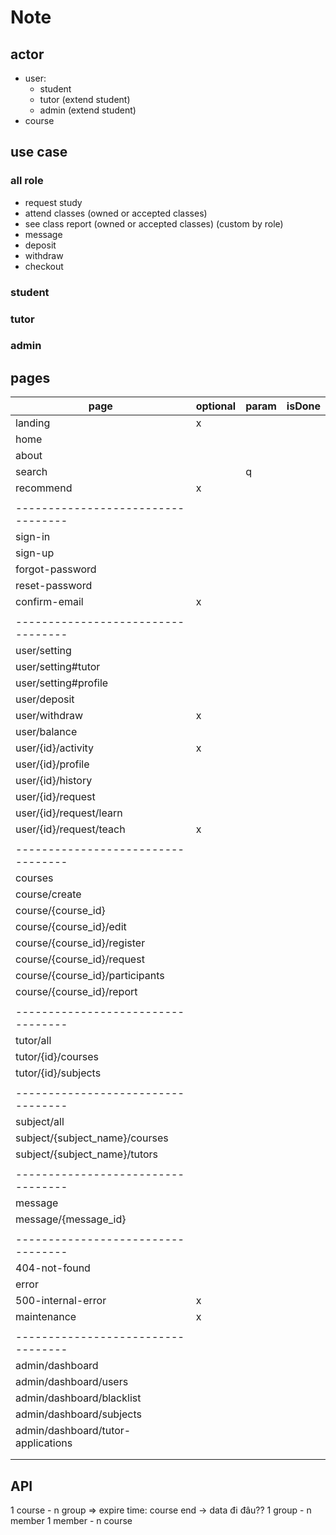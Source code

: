 # Note

## actor

- user:
  - student
  - tutor (extend student)
  - admin (extend student)
- course

## use case

### all role

- request study
- attend classes (owned or accepted classes)
- see class report (owned or accepted classes) (custom by role)
- message
- deposit
- withdraw
- checkout

### student

### tutor

### admin

## pages

| page                               | optional | param | isDone |
| ---------------------------------- | -------- | ----- | ------ |
| landing                            | x        |       |        |
| home                               |          |       |        |
| about                              |          |       |        |
| search                             |          | q     |        |
| recommend                          | x        |       |        |
|                                    |          |       |        |
| ---------------------------------- |          |       |        |
| sign-in                            |          |       |        |
| sign-up                            |          |       |        |
| forgot-password                    |          |       |        |
| reset-password                     |          |       |        |
| confirm-email                      | x        |       |        |
|                                    |          |       |        |
| ---------------------------------- |          |       |        |
| user/setting                       |          |       |        |
| user/setting#tutor                 |          |       |        |
| user/setting#profile               |          |       |        |
| user/deposit                       |          |       |        |
| user/withdraw                      | x        |       |        |
| user/balance                       |          |       |        |
| user/{id}/activity                 | x        |       |        |
| user/{id}/profile                  |          |       |        |
| user/{id}/history                  |          |       |        |
| user/{id}/request                  |          |       |        |
| user/{id}/request/learn            |          |       |        |
| user/{id}/request/teach            | x        |       |        |
|                                    |          |       |        |
| ---------------------------------- |          |       |        |
| courses                            |          |       |        |
| course/create                      |          |       |        |
| course/{course_id}                 |          |       |        |
| course/{course_id}/edit            |          |       |        |
| course/{course_id}/register        |          |       |        |
| course/{course_id}/request         |          |       |        |
| course/{course_id}/participants    |          |       |        |
| course/{course_id}/report          |          |       |        |
|                                    |          |       |        |
| ---------------------------------- |          |       |        |
| tutor/all                          |          |       |        |
| tutor/{id}/courses                 |          |       |        |
| tutor/{id}/subjects                |          |       |        |
|                                    |          |       |        |
| ---------------------------------- |          |       |        |
| subject/all                        |          |       |        |
| subject/{subject_name}/courses     |          |       |        |
| subject/{subject_name}/tutors      |          |       |        |
|                                    |          |       |        |
| ---------------------------------- |          |       |        |
| message                            |          |       |        |
| message/{message_id}               |          |       |        |
|                                    |          |       |        |
| ---------------------------------- |          |       |        |
| 404-not-found                      |          |       |        |
| error                              |          |       |        |
| 500-internal-error                 | x        |       |        |
| maintenance                        | x        |       |        |
|                                    |          |       |        |
| ---------------------------------- |          |       |        |
| admin/dashboard                    |          |       |        |
| admin/dashboard/users              |          |       |        |
| admin/dashboard/blacklist          |          |       |        |
| admin/dashboard/subjects           |          |       |        |
| admin/dashboard/tutor-applications |          |       |        |
|                                    |          |       |        |
|                                    |          |       |        |

## API

1 course - n group => expire time: course end -> data đi đâu??
1 group - n member
1 member - n course
